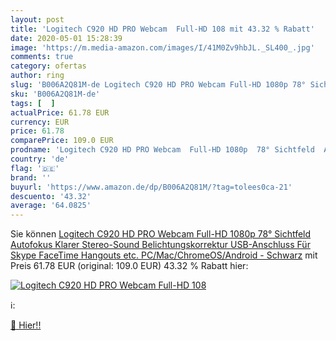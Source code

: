 ```yaml
---
layout: post
title: 'Logitech C920 HD PRO Webcam  Full-HD 108 mit 43.32 % Rabatt'
date: 2020-05-01 15:28:39
image: 'https://m.media-amazon.com/images/I/41M0Zv9hbJL._SL400_.jpg'
comments: true
category: ofertas
author: ring
slug: 'B006A2Q81M-de Logitech C920 HD PRO Webcam Full-HD 1080p 78° Sichtfeld...'
sku: 'B006A2Q81M-de'
tags: [  ]
actualPrice: 61.78 EUR
currency: EUR
price: 61.78
comparePrice: 109.0 EUR
prodname: 'Logitech C920 HD PRO Webcam  Full-HD 1080p  78° Sichtfeld  Autofokus  Klarer Stereo-Sound  Belichtungskorrektur  USB-Anschluss  Für Skype  FaceTime  Hangouts  etc.  PC/Mac/ChromeOS/Android - Schwarz'
country: 'de'
flag: '🇩🇪'
brand: ''
buyurl: 'https://www.amazon.de/dp/B006A2Q81M/?tag=tolees0ca-21'
descuento: '43.32'
average: '64.0825'
---
```


Sie können [Logitech C920 HD PRO Webcam  Full-HD 1080p  78° Sichtfeld  Autofokus  Klarer Stereo-Sound  Belichtungskorrektur  USB-Anschluss  Für Skype  FaceTime  Hangouts  etc.  PC/Mac/ChromeOS/Android - Schwarz](https://www.amazon.de/dp/B006A2Q81M/?tag=tolees0ca-21) mit Preis 61.78 EUR (original: 109.0 EUR) 43.32 % Rabatt hier:

[![Logitech C920 HD PRO Webcam  Full-HD 108](https://m.media-amazon.com/images/I/41M0Zv9hbJL._SL400_.jpg)](https://www.amazon.de/dp/B006A2Q81M/?tag=tolees0ca-21)

ℹ️:


[🛒 Hier!!](https://www.amazon.de/dp/B006A2Q81M/?tag=tolees0ca-21)
